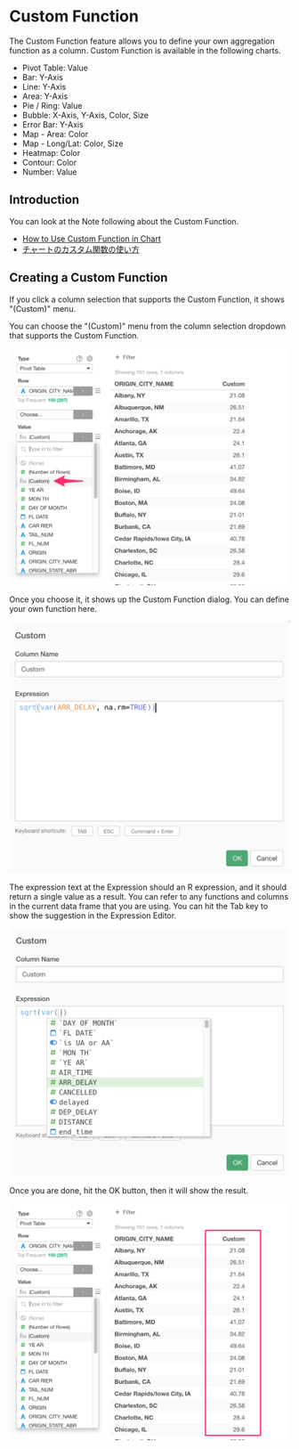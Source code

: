 # Custom Function

The Custom Function feature allows you to define your own aggregation function as a column. Custom Function is available in the following charts. 

* Pivot Table: Value
* Bar: Y-Axis
* Line: Y-Axis
* Area: Y-Axis
* Pie / Ring: Value
* Bubble: X-Axis, Y-Axis, Color, Size
* Error Bar: Y-Axis
* Map - Area: Color
* Map - Long/Lat: Color, Size
* Heatmap: Color
* Contour: Color
* Number: Value


## Introduction

You can look at the Note following about the Custom Function.

* [How to Use Custom Function in Chart](https://exploratory.io/note/kei/How-to-Use-Custom-Function-in-Pivot-Table-WoJ3vON1Nb)
* [チャートのカスタム関数の使い方](https://exploratory.io/note/kei/hrU6CfQ9qC)



## Creating a Custom Function 

If you click a column selection that supports the Custom Function, it shows "(Custom)" menu. 

You can choose the "(Custom)" menu from the column selection dropdown that supports the Custom Function. 

![](images/customfunc2.png)


Once you choose it, it shows up the Custom Function dialog. You can define your own function here. 


![](images/customfunc1.png)

The expression text at the Expression should an R expression, and it should return a single value as a result. You can refer to any functions and columns in the current data frame that you are using. You can hit the Tab key to show the suggestion in the Expression Editor.   


![](images/customfunc3.png)

Once you are done, hit the OK button, then it will show the result. 

![](images/customfunc4.png)

